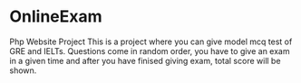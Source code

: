 # OnlineExam
Php Website Project
This is a project where you can give model mcq test of GRE and IELTs. Questions come in random order, you have to give an exam in a given time and after you have finised giving exam, total score will be shown.
